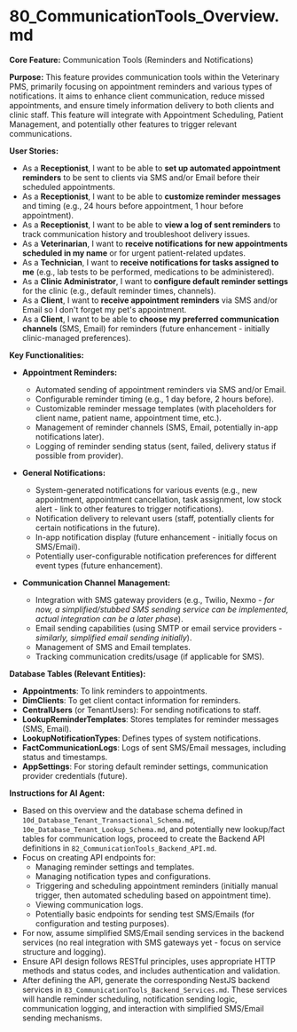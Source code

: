 # 80_CommunicationTools_Overview.md

**Core Feature:** Communication Tools (Reminders and Notifications)

**Purpose:** This feature provides communication tools within the Veterinary PMS, primarily focusing on appointment reminders and various types of notifications.  It aims to enhance client communication, reduce missed appointments, and ensure timely information delivery to both clients and clinic staff. This feature will integrate with Appointment Scheduling, Patient Management, and potentially other features to trigger relevant communications.

**User Stories:**

*   As a **Receptionist**, I want to be able to **set up automated appointment reminders** to be sent to clients via SMS and/or Email before their scheduled appointments.
*   As a **Receptionist**, I want to be able to **customize reminder messages** and timing (e.g., 24 hours before appointment, 1 hour before appointment).
*   As a **Receptionist**, I want to be able to **view a log of sent reminders** to track communication history and troubleshoot delivery issues.
*   As a **Veterinarian**, I want to **receive notifications for new appointments scheduled in my name** or for urgent patient-related updates.
*   As a **Technician**, I want to **receive notifications for tasks assigned to me** (e.g., lab tests to be performed, medications to be administered).
*   As a **Clinic Administrator**, I want to **configure default reminder settings** for the clinic (e.g., default reminder times, channels).
*   As a **Client**, I want to **receive appointment reminders** via SMS and/or Email so I don't forget my pet's appointment.
*   As a **Client**, I want to be able to **choose my preferred communication channels** (SMS, Email) for reminders (future enhancement - initially clinic-managed preferences).

**Key Functionalities:**

*   **Appointment Reminders:**
    *   Automated sending of appointment reminders via SMS and/or Email.
    *   Configurable reminder timing (e.g., 1 day before, 2 hours before).
    *   Customizable reminder message templates (with placeholders for client name, patient name, appointment time, etc.).
    *   Management of reminder channels (SMS, Email, potentially in-app notifications later).
    *   Logging of reminder sending status (sent, failed, delivery status if possible from provider).

*   **General Notifications:**
    *   System-generated notifications for various events (e.g., new appointment, appointment cancellation, task assignment, low stock alert - link to other features to trigger notifications).
    *   Notification delivery to relevant users (staff, potentially clients for certain notifications in the future).
    *   In-app notification display (future enhancement - initially focus on SMS/Email).
    *   Potentially user-configurable notification preferences for different event types (future enhancement).

*   **Communication Channel Management:**
    *   Integration with SMS gateway providers (e.g., Twilio, Nexmo - *for now, a simplified/stubbed SMS sending service can be implemented, actual integration can be a later phase*).
    *   Email sending capabilities (using SMTP or email service providers - *similarly, simplified email sending initially*).
    *   Management of SMS and Email templates.
    *   Tracking communication credits/usage (if applicable for SMS).

**Database Tables (Relevant Entities):**

*   **Appointments**: To link reminders to appointments.
*   **DimClients**:  To get client contact information for reminders.
*   **CentralUsers** (or TenantUsers): For sending notifications to staff.
*   **LookupReminderTemplates**: Stores templates for reminder messages (SMS, Email).
*   **LookupNotificationTypes**: Defines types of system notifications.
*   **FactCommunicationLogs**:  Logs of sent SMS/Email messages, including status and timestamps.
*   **AppSettings**: For storing default reminder settings, communication provider credentials (future).

**Instructions for AI Agent:**

*   Based on this overview and the database schema defined in `10d_Database_Tenant_Transactional_Schema.md`, `10e_Database_Tenant_Lookup_Schema.md`, and potentially new lookup/fact tables for communication logs, proceed to create the Backend API definitions in `82_CommunicationTools_Backend_API.md`.
*   Focus on creating API endpoints for:
    *   Managing reminder settings and templates.
    *   Managing notification types and configurations.
    *   Triggering and scheduling appointment reminders (initially manual trigger, then automated scheduling based on appointment time).
    *   Viewing communication logs.
    *   Potentially basic endpoints for sending test SMS/Emails (for configuration and testing purposes).
*   For now, assume simplified SMS/Email sending services in the backend services (no real integration with SMS gateways yet - focus on service structure and logging).
*   Ensure API design follows RESTful principles, uses appropriate HTTP methods and status codes, and includes authentication and validation.
*   After defining the API, generate the corresponding NestJS backend services in `83_CommunicationTools_Backend_Services.md`. These services will handle reminder scheduling, notification sending logic, communication logging, and interaction with simplified SMS/Email sending mechanisms.